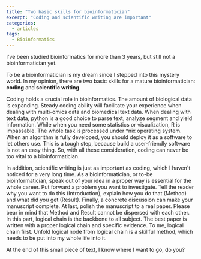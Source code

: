 ```yaml
---
title: "Two basic skills for bioinformatician"
excerpt: "Coding and scientific writing are important"
categories:
  - articles
tags:
  - Bioinformatics
---
```


I've been studied bioinformatics for more than 3 years, but still not a bioinformatician yet. 

To be a bioinformatician is my dream since I stepped into this mystery world. In my opinion, there are two basic skills for a mature bioinformatician: **coding** and **scientific writing**.

Coding holds a crucial role in bioinformatics. The amount of biological data is expanding. Steady coding ability will facilitate your experience when dealing with multi-omics data and biomedical text data. When dealing with text data, python is a good choice to parse text, analyze segment and yield information. While when you need some statistics or visualization, R is impassable. The whole task is processed under *nix operating system. When an algorithm is fully developed, you should deploy it as a software to let others use. This is a tough step, because build a user-friendly software is not an easy thing. So, with all these consideration, coding can never be too vital to a bioinformatician.

In addition, scientific writing is just as important as coding, which I haven't noticed for a very long time. As a bioinformatician, or to-be bioinformatician, speak out of your idea in a proper way is essential for the whole career. Put forward a problem you want to investigate. Tell the reader why you want to do this (Introduction), explain how you do that (Method) and what did you get (Result). Finally, a concrete discussion can make your manuscript complete. At last, polish the manuscript to a real paper. Please bear in mind that Method and Result cannot be dispersed with each other. In this part, logical chain is the backbone to all subject. The best paper is written with a proper logical chain and specific evidence. To me, logical chain first. Unfold logical node from logical chain is a skillful method, which needs to be put into my whole life into it.

At the end of this small piece of text, I know where I want to go, do you?

